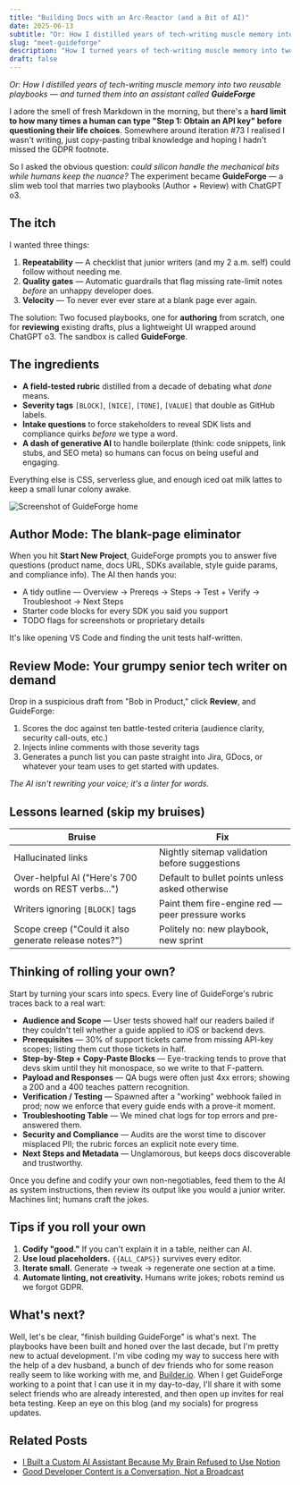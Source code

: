 ```yaml
---
title: "Building Docs with an Arc-Reactor (and a Bit of AI)"
date: 2025-06-13
subtitle: "Or: How I distilled years of tech-writing muscle memory into two reusable playbooks — and turned them into an assistant called GuideForge"
slug: "meet-guideforge"
description: "How I turned years of tech-writing muscle memory into two AI-powered playbooks—and a lightweight assistant named GuideForge."
draft: false
---
```


<!-- Start writing your post below this line --> 
_Or: How I distilled years of tech-writing muscle memory into two reusable playbooks — and turned them into an assistant called **GuideForge**_

I adore the smell of fresh Markdown in the morning, but there's a **hard limit to how many times a human can type "Step 1: Obtain an API key" before questioning their life choices**. Somewhere around iteration #73 I realised I wasn't writing, just copy-pasting tribal knowledge and hoping I hadn't missed the GDPR footnote.

So I asked the obvious question: *could silicon handle the mechanical bits while humans keep the nuance?* The experiment became **GuideForge** — a slim web tool that marries two playbooks (Author + Review) with ChatGPT o3. 

## The itch
I wanted three things:  

1. **Repeatability** — A checklist that junior writers (and my 2 a.m. self) could follow without needing me.  
2. **Quality gates** — Automatic guardrails that flag missing rate-limit notes *before* an unhappy developer does.  
3. **Velocity** — To never ever ever stare at a blank page ever again.

The solution: Two focused playbooks, one for **authoring** from scratch, one for **reviewing** existing drafts, plus a lightweight UI wrapped around ChatGPT o3. The sandbox is called **GuideForge**.

## The ingredients
* **A field-tested rubric** distilled from a decade of debating what *done* means.  
* **Severity tags** `[BLOCK]`, `[NICE]`, `[TONE]`, `[VALUE]` that double as GitHub labels.  
* **Intake questions** to force stakeholders to reveal SDK lists and compliance quirks *before* we type a word.  
* **A dash of generative AI** to handle boilerplate (think: code snippets, link stubs, and SEO meta) so humans can focus on being useful and engaging.

Everything else is CSS, serverless glue, and enough iced oat milk lattes to keep a small lunar colony awake.

![Screenshot of GuideForge home](/images/guideforge_home.png)

## Author Mode: The blank-page eliminator
When you hit **Start New Project**, GuideForge prompts you to answer five questions (product name, docs URL, SDKs available, style guide params, and compliance info). The AI then hands you:

* A tidy outline — Overview → Prereqs → Steps → Test + Verify → Troubleshoot → Next Steps  
* Starter code blocks for every SDK you said you support  
* TODO flags for screenshots or proprietary details  

It's like opening VS Code and finding the unit tests half-written.

## Review Mode: Your grumpy senior tech writer on demand
Drop in a suspicious draft from "Bob in Product," click **Review**, and GuideForge:

1. Scores the doc against ten battle-tested criteria (audience clarity, security call-outs, etc.)  
2. Injects inline comments with those severity tags  
3. Generates a punch list you can paste straight into Jira, GDocs, or whatever your team uses to get started with updates. 

_The AI isn't rewriting your voice; it's a linter for words._

## Lessons learned (skip my bruises)

| Bruise | Fix |
|--------|-----|
| Hallucinated links | Nightly sitemap validation before suggestions |
| Over-helpful AI ("Here's 700 words on REST verbs...") | Default to bullet points unless asked otherwise |
| Writers ignoring `[BLOCK]` tags | Paint them fire-engine red — peer pressure works |
| Scope creep ("Could it also generate release notes?") | Politely no: new playbook, new sprint |

## Thinking of rolling your own?
Start by turning your scars into specs. Every line of GuideForge's rubric traces back to a real wart:

* **Audience and Scope** — User tests showed half our readers bailed if they couldn't tell whether a guide applied to iOS or backend devs.  
* **Prerequisites** — 30% of support tickets came from missing API-key scopes; listing them cut those tickets in half.  
* **Step-by-Step + Copy-Paste Blocks** — Eye-tracking tends to prove that devs skim until they hit monospace, so we write to that F-pattern.  
* **Payload and Responses** — QA bugs were often just 4xx errors; showing a 200 and a 400 teaches pattern recognition.  
* **Verification / Testing** — Spawned after a "working" webhook failed in prod; now we enforce that every guide ends with a prove-it moment.  
* **Troubleshooting Table** — We mined chat logs for top errors and pre-answered them.  
* **Security and Compliance** — Audits are the worst time to discover misplaced PII; the rubric forces an explicit note every time.  
* **Next Steps and Metadata** — Unglamorous, but keeps docs discoverable and trustworthy.

Once you define and codify your own non-negotiables, feed them to the AI as system instructions, then review its output like you would a junior writer. Machines lint; humans craft the jokes.

## Tips if you roll your own
1. **Codify "good."** If you can't explain it in a table, neither can AI.  
2. **Use loud placeholders.** `{{ALL_CAPS}}` survives every editor.  
3. **Iterate small.** Generate → tweak → regenerate one section at a time.  
4. **Automate linting, not creativity.** Humans write jokes; robots remind us we forgot GDPR.

## What's next?
Well, let's be clear, "finish building GuideForge" is what's next. The playbooks have been built and honed over the last decade, but I'm pretty new to actual development. I'm vibe coding my way to success here with the help of a dev husband, a bunch of dev friends who for some reason really seem to like working with me, and [Builder.io](https://www.builder.io/). When I get GuideForge working to a point that I can use it in my day-to-day, I'll share it with some select friends who are already interested, and then open up invites for real beta testing. Keep an eye on this blog (and my socials) for progress updates.

## Related Posts

- [I Built a Custom AI Assistant Because My Brain Refused to Use Notion](/thoughts/2025-06-12/meet-guppi/)
- [Good Developer Content is a Conversation, Not a Broadcast](/thoughts/2025-06-14/developer-content-conversation-not-broadcast/)

<!-- To add an image, place it in static/images/ and use: ![Alt text](/images/your-image.png) -->